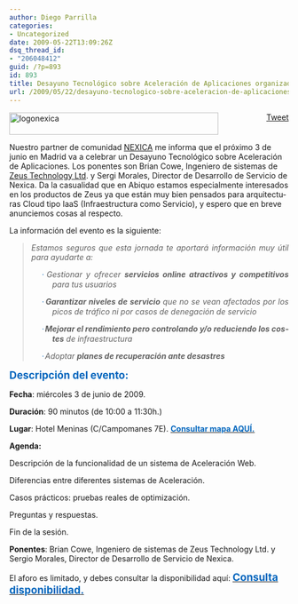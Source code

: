 ```yaml
---
author: Diego Parrilla
categories:
- Uncategorized
date: 2009-05-22T13:09:26Z
dsq_thread_id:
- "206048412"
guid: /?p=893
id: 893
title: Desayuno Tecnológico sobre Aceleración de Aplicaciones organizado por Nexica
url: /2009/05/22/desayuno-tecnologico-sobre-aceleracion-de-aplicaciones-organizado-por-nexica/
---
```


<div style="float: right; margin-left: 10px;">
  <a href="https://twitter.com/share" class="twitter-share-button" data-via="nubeblog" data-count="vertical" data-url="/2009/05/22/desayuno-tecnologico-sobre-aceleracion-de-aplicaciones-organizado-por-nexica/">Tweet</a>
</div>

<img class="aligncenter size-full wp-image-894" title="logonexica" src="/wp-content/uploads/logonexica.gif" alt="logonexica" width="377" height="40" srcset="/wp-content/uploads/logonexica.gif 377w, /wp-content/uploads/logonexica-300x31.gif 300w" sizes="(max-width: 377px) 100vw, 377px" />

Nuestro partner de comunidad [NEXICA](http://www.nexica.com) me informa que el próximo 3 de junio en Madrid va a celebrar un Desayuno Tecnológico sobre Aceleración de Aplicaciones. Los ponentes son <span lang="ES">Brian Cowe, Ingeniero de sistemas de <a href="http://www.zeus.com/">Zeus Technology Ltd</a>. y Sergi Morales, Director de Desarrollo de Servicio de Nexica. Da la casualidad que en Abiquo estamos especialmente interesados en los productos de Zeus ya que están muy bien pensados para arquitecturas Cloud tipo IaaS (Infraestructura como Servicio), y espero que en breve anunciemos cosas al respecto.</span>

<span lang="ES">La información del evento es la siguiente:</span>

> <p style="text-align: justify;">
>   <em><span lang="ES">Estamos seguros que esta jornada te aportará información muy útil para ayudarte a: </span></em>
> </p>
> 
> <p style="margin-left: 28.3pt; text-align: justify; text-indent: -14.15pt;">
>   <em><span style="font-family: Symbol; color: #0065bd;" lang="ES"><span>·<span style="font-family: &quot;Times New Roman&quot;; font-style: normal; font-variant: normal; font-weight: normal; font-size: 7pt; line-height: normal; font-size-adjust: none; font-stretch: normal;"> </span></span></span><span lang="ES">Gestionar y ofrecer <strong>servicios online atractivos y competitivos</strong> para tus usuarios</span></em>
> </p>
> 
> <p style="margin-left: 28.3pt; text-align: justify; text-indent: -14.15pt;">
>   <em><span style="font-family: Symbol; color: #0065bd;" lang="ES"><span>·<span style="font-family: &quot;Times New Roman&quot;; font-style: normal; font-variant: normal; font-weight: normal; font-size: 7pt; line-height: normal; font-size-adjust: none; font-stretch: normal;"> </span></span></span><strong><span lang="ES">Garantizar niveles de servicio</span></strong><span lang="ES"> que no se vean afectados por los picos de tráfico ni por casos de denegación de servicio</span></em>
> </p>
> 
> <p style="margin-left: 28.3pt; text-align: justify; text-indent: -14.15pt;">
>   <em><span style="font-family: Symbol; color: #0065bd;" lang="ES"><span>·<span style="font-family: &quot;Times New Roman&quot;; font-style: normal; font-variant: normal; font-weight: normal; font-size: 7pt; line-height: normal; font-size-adjust: none; font-stretch: normal;"> </span></span></span><strong><span lang="ES">Mejorar el rendimiento pero controlando y/o reduciendo los costes</span></strong><span lang="ES"> de infraestructura</span></em>
> </p>
> 
> <p style="margin-left: 28.3pt; text-align: justify; text-indent: -14.15pt;">
>   <em><span style="font-family: Symbol; color: #0065bd;" lang="ES"><span>·<span style="font-family: &quot;Times New Roman&quot;; font-style: normal; font-variant: normal; font-weight: normal; font-size: 7pt; line-height: normal; font-size-adjust: none; font-stretch: normal;"> </span></span></span><span lang="ES">Adoptar <strong>planes de recuperación ante desastres</strong></span></em>
> </p>

**<span style="font-size: 14pt; color: #0065bd;" lang="ES">Descripción del evento:</span>**

**<span lang="ES">Fecha</span>**<span lang="ES">: miércoles 3 de junio de 2009.</span>

**<span lang="ES">Duración</span>**<span lang="ES">: 90 minutos (de 10:00 a 11:30h.)</span>

**<span lang="ES">Lugar</span>**<span lang="ES">: Hotel Meninas (C/Campomanes 7E). <strong><span style="text-decoration: underline;"><span style="color: #0065bd;"><a href="http://maps.google.es/maps?f=q&source=s_q&hl=es&geocode=&q=hotel+meninas,+campomanes+7,+madrid&sll=40.396764,-3.713379&sspn=8.732704,23.203125&ie=UTF8&ll=40.419835,-3.707231&spn=0.00406,0.01133&z=17&iwloc=A" target="_blank"><span style="color: #0065bd;">Consultar mapa AQUÍ.</span></a></span></span></strong></span>

**<span lang="ES">Agenda:</span>**

 <span lang="ES">Descripción de la funcionalidad de un sistema de Aceleración Web.</span>

 <span lang="ES">Diferencias entre diferentes sistemas de Aceleración.</span>

 <span lang="ES">Casos prácticos: pruebas reales de optimización.</span>

 <span lang="ES">Preguntas y respuestas.</span>

 <span lang="ES">Fin de la sesión.</span>

**<span lang="ES">Ponentes</span>**<span lang="ES">: Brian Cowe, Ingeniero de sistemas de Zeus Technology Ltd. y Sergio Morales, Director de Desarrollo de Servicio de Nexica.</span>

<span lang="ES">El aforo es limitado, y debes consultar la disponibilidad aquí: </span>**<span style="font-size: 14pt; color: #0065bd;" lang="ES"><a href="mailto:marketing@nexica.com?subject=Reserva%20plaza%20Desayuno%20Tecnologico%20Nexica%203-6-09%20%28Aceleracion%20web%29%20%28Nubeblog%29" target="_blank"><span style="color: #0065bd;">Consulta disponibilidad</span><span style="color: #0065bd; text-decoration: none;">.</span></a></span>**
